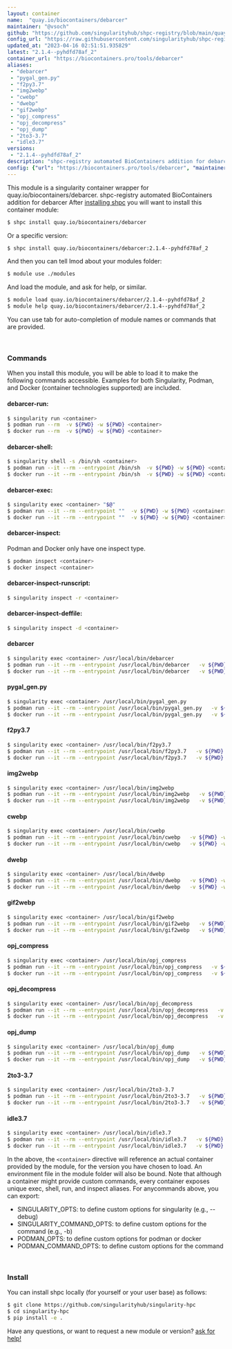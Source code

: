 ```yaml
---
layout: container
name:  "quay.io/biocontainers/debarcer"
maintainer: "@vsoch"
github: "https://github.com/singularityhub/shpc-registry/blob/main/quay.io/biocontainers/debarcer/container.yaml"
config_url: "https://raw.githubusercontent.com/singularityhub/shpc-registry/main/quay.io/biocontainers/debarcer/container.yaml"
updated_at: "2023-04-16 02:51:51.935829"
latest: "2.1.4--pyhdfd78af_2"
container_url: "https://biocontainers.pro/tools/debarcer"
aliases:
 - "debarcer"
 - "pygal_gen.py"
 - "f2py3.7"
 - "img2webp"
 - "cwebp"
 - "dwebp"
 - "gif2webp"
 - "opj_compress"
 - "opj_decompress"
 - "opj_dump"
 - "2to3-3.7"
 - "idle3.7"
versions:
 - "2.1.4--pyhdfd78af_2"
description: "shpc-registry automated BioContainers addition for debarcer"
config: {"url": "https://biocontainers.pro/tools/debarcer", "maintainer": "@vsoch", "description": "shpc-registry automated BioContainers addition for debarcer", "latest": {"2.1.4--pyhdfd78af_2": "sha256:a90402d9d7f24264d3a586cb4d42499c65ee465cc894eacbba025244421b3e50"}, "tags": {"2.1.4--pyhdfd78af_2": "sha256:a90402d9d7f24264d3a586cb4d42499c65ee465cc894eacbba025244421b3e50"}, "docker": "quay.io/biocontainers/debarcer", "aliases": {"debarcer": "/usr/local/bin/debarcer", "pygal_gen.py": "/usr/local/bin/pygal_gen.py", "f2py3.7": "/usr/local/bin/f2py3.7", "img2webp": "/usr/local/bin/img2webp", "cwebp": "/usr/local/bin/cwebp", "dwebp": "/usr/local/bin/dwebp", "gif2webp": "/usr/local/bin/gif2webp", "opj_compress": "/usr/local/bin/opj_compress", "opj_decompress": "/usr/local/bin/opj_decompress", "opj_dump": "/usr/local/bin/opj_dump", "2to3-3.7": "/usr/local/bin/2to3-3.7", "idle3.7": "/usr/local/bin/idle3.7"}}
---
```


This module is a singularity container wrapper for quay.io/biocontainers/debarcer.
shpc-registry automated BioContainers addition for debarcer
After [installing shpc](#install) you will want to install this container module:


```bash
$ shpc install quay.io/biocontainers/debarcer
```

Or a specific version:

```bash
$ shpc install quay.io/biocontainers/debarcer:2.1.4--pyhdfd78af_2
```

And then you can tell lmod about your modules folder:

```bash
$ module use ./modules
```

And load the module, and ask for help, or similar.

```bash
$ module load quay.io/biocontainers/debarcer/2.1.4--pyhdfd78af_2
$ module help quay.io/biocontainers/debarcer/2.1.4--pyhdfd78af_2
```

You can use tab for auto-completion of module names or commands that are provided.

<br>

### Commands

When you install this module, you will be able to load it to make the following commands accessible.
Examples for both Singularity, Podman, and Docker (container technologies supported) are included.

#### debarcer-run:

```bash
$ singularity run <container>
$ podman run --rm  -v ${PWD} -w ${PWD} <container>
$ docker run --rm  -v ${PWD} -w ${PWD} <container>
```

#### debarcer-shell:

```bash
$ singularity shell -s /bin/sh <container>
$ podman run --it --rm --entrypoint /bin/sh  -v ${PWD} -w ${PWD} <container>
$ docker run --it --rm --entrypoint /bin/sh  -v ${PWD} -w ${PWD} <container>
```

#### debarcer-exec:

```bash
$ singularity exec <container> "$@"
$ podman run --it --rm --entrypoint ""  -v ${PWD} -w ${PWD} <container> "$@"
$ docker run --it --rm --entrypoint ""  -v ${PWD} -w ${PWD} <container> "$@"
```

#### debarcer-inspect:

Podman and Docker only have one inspect type.

```bash
$ podman inspect <container>
$ docker inspect <container>
```

#### debarcer-inspect-runscript:

```bash
$ singularity inspect -r <container>
```

#### debarcer-inspect-deffile:

```bash
$ singularity inspect -d <container>
```


#### debarcer

```bash
$ singularity exec <container> /usr/local/bin/debarcer
$ podman run --it --rm --entrypoint /usr/local/bin/debarcer   -v ${PWD} -w ${PWD} <container> -c " $@"
$ docker run --it --rm --entrypoint /usr/local/bin/debarcer   -v ${PWD} -w ${PWD} <container> -c " $@"
```


#### pygal_gen.py

```bash
$ singularity exec <container> /usr/local/bin/pygal_gen.py
$ podman run --it --rm --entrypoint /usr/local/bin/pygal_gen.py   -v ${PWD} -w ${PWD} <container> -c " $@"
$ docker run --it --rm --entrypoint /usr/local/bin/pygal_gen.py   -v ${PWD} -w ${PWD} <container> -c " $@"
```


#### f2py3.7

```bash
$ singularity exec <container> /usr/local/bin/f2py3.7
$ podman run --it --rm --entrypoint /usr/local/bin/f2py3.7   -v ${PWD} -w ${PWD} <container> -c " $@"
$ docker run --it --rm --entrypoint /usr/local/bin/f2py3.7   -v ${PWD} -w ${PWD} <container> -c " $@"
```


#### img2webp

```bash
$ singularity exec <container> /usr/local/bin/img2webp
$ podman run --it --rm --entrypoint /usr/local/bin/img2webp   -v ${PWD} -w ${PWD} <container> -c " $@"
$ docker run --it --rm --entrypoint /usr/local/bin/img2webp   -v ${PWD} -w ${PWD} <container> -c " $@"
```


#### cwebp

```bash
$ singularity exec <container> /usr/local/bin/cwebp
$ podman run --it --rm --entrypoint /usr/local/bin/cwebp   -v ${PWD} -w ${PWD} <container> -c " $@"
$ docker run --it --rm --entrypoint /usr/local/bin/cwebp   -v ${PWD} -w ${PWD} <container> -c " $@"
```


#### dwebp

```bash
$ singularity exec <container> /usr/local/bin/dwebp
$ podman run --it --rm --entrypoint /usr/local/bin/dwebp   -v ${PWD} -w ${PWD} <container> -c " $@"
$ docker run --it --rm --entrypoint /usr/local/bin/dwebp   -v ${PWD} -w ${PWD} <container> -c " $@"
```


#### gif2webp

```bash
$ singularity exec <container> /usr/local/bin/gif2webp
$ podman run --it --rm --entrypoint /usr/local/bin/gif2webp   -v ${PWD} -w ${PWD} <container> -c " $@"
$ docker run --it --rm --entrypoint /usr/local/bin/gif2webp   -v ${PWD} -w ${PWD} <container> -c " $@"
```


#### opj_compress

```bash
$ singularity exec <container> /usr/local/bin/opj_compress
$ podman run --it --rm --entrypoint /usr/local/bin/opj_compress   -v ${PWD} -w ${PWD} <container> -c " $@"
$ docker run --it --rm --entrypoint /usr/local/bin/opj_compress   -v ${PWD} -w ${PWD} <container> -c " $@"
```


#### opj_decompress

```bash
$ singularity exec <container> /usr/local/bin/opj_decompress
$ podman run --it --rm --entrypoint /usr/local/bin/opj_decompress   -v ${PWD} -w ${PWD} <container> -c " $@"
$ docker run --it --rm --entrypoint /usr/local/bin/opj_decompress   -v ${PWD} -w ${PWD} <container> -c " $@"
```


#### opj_dump

```bash
$ singularity exec <container> /usr/local/bin/opj_dump
$ podman run --it --rm --entrypoint /usr/local/bin/opj_dump   -v ${PWD} -w ${PWD} <container> -c " $@"
$ docker run --it --rm --entrypoint /usr/local/bin/opj_dump   -v ${PWD} -w ${PWD} <container> -c " $@"
```


#### 2to3-3.7

```bash
$ singularity exec <container> /usr/local/bin/2to3-3.7
$ podman run --it --rm --entrypoint /usr/local/bin/2to3-3.7   -v ${PWD} -w ${PWD} <container> -c " $@"
$ docker run --it --rm --entrypoint /usr/local/bin/2to3-3.7   -v ${PWD} -w ${PWD} <container> -c " $@"
```


#### idle3.7

```bash
$ singularity exec <container> /usr/local/bin/idle3.7
$ podman run --it --rm --entrypoint /usr/local/bin/idle3.7   -v ${PWD} -w ${PWD} <container> -c " $@"
$ docker run --it --rm --entrypoint /usr/local/bin/idle3.7   -v ${PWD} -w ${PWD} <container> -c " $@"
```



In the above, the `<container>` directive will reference an actual container provided
by the module, for the version you have chosen to load. An environment file in the
module folder will also be bound. Note that although a container
might provide custom commands, every container exposes unique exec, shell, run, and
inspect aliases. For anycommands above, you can export:

 - SINGULARITY_OPTS: to define custom options for singularity (e.g., --debug)
 - SINGULARITY_COMMAND_OPTS: to define custom options for the command (e.g., -b)
 - PODMAN_OPTS: to define custom options for podman or docker
 - PODMAN_COMMAND_OPTS: to define custom options for the command

<br>

### Install

You can install shpc locally (for yourself or your user base) as follows:

```bash
$ git clone https://github.com/singularityhub/singularity-hpc
$ cd singularity-hpc
$ pip install -e .
```

Have any questions, or want to request a new module or version? [ask for help!](https://github.com/singularityhub/singularity-hpc/issues)